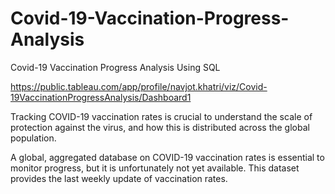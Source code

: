 # Covid-19-Vaccination-Progress-Analysis
Covid-19 Vaccination Progress Analysis Using SQL

https://public.tableau.com/app/profile/navjot.khatri/viz/Covid-19VaccinationProgressAnalysis/Dashboard1

Tracking COVID-19 vaccination rates is crucial to understand the scale of protection against the virus, and how this is distributed across the global population.

A global, aggregated database on COVID-19 vaccination rates is essential to monitor progress, but it is unfortunately not yet available. This dataset provides the last weekly update of vaccination rates.
